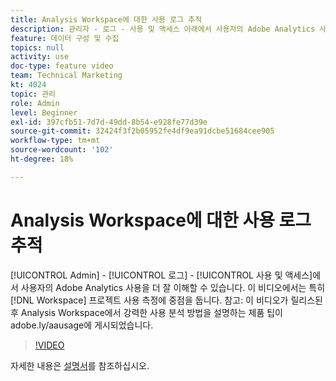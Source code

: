 ```yaml
---
title: Analysis Workspace에 대한 사용 로그 추적
description: 관리자 - 로그 - 사용 및 액세스 아래에서 사용자의 Adobe Analytics 사용을 더 잘 이해할 수 있습니다. 이 비디오에서는 특히 Workspace 프로젝트 사용 측정에 중점을 둡니다.
feature: 데이터 구성 및 수집
topics: null
activity: use
doc-type: feature video
team: Technical Marketing
kt: 4024
topic: 관리
role: Admin
level: Beginner
exl-id: 397cfb51-7d7d-49dd-8b54-e928fe77d39e
source-git-commit: 32424f3f2b05952fe4df9ea91dcbe51684cee905
workflow-type: tm+mt
source-wordcount: '102'
ht-degree: 18%

---
```


# Analysis Workspace에 대한 사용 로그 추적

[!UICONTROL Admin] - [!UICONTROL 로그] - [!UICONTROL 사용 및 액세스]에서 사용자의 Adobe Analytics 사용을 더 잘 이해할 수 있습니다. 이 비디오에서는 특히 [!DNL Workspace] 프로젝트 사용 측정에 중점을 둡니다. 참고: 이 비디오가 릴리스된 후 Analysis Workspace에서 강력한 사용 분석 방법을 설명하는 제품 팁이 adobe.ly/aausage에 게시되었습니다.

>[!VIDEO](https://video.tv.adobe.com/v/29768/?quality=12)

자세한 내용은 [설명서](https://docs.adobe.com/help/en/analytics/admin/admin-tools/logs.html)를 참조하십시오.

